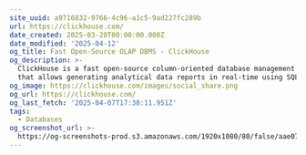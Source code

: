 ```yaml
---
site_uuid: a9716832-9766-4c96-a1c5-9ad227fc289b
url: https://clickhouse.com/
date_created: 2025-03-20T00:00:00.000Z
date_modified: '2025-04-12'
og_title: Fast Open-Source OLAP DBMS - ClickHouse
og_description: >-
  ClickHouse is a fast open-source column-oriented database management system
  that allows generating analytical data reports in real-time using SQL queries
og_image: https://clickhouse.com/images/social_share.png
og_url: https://clickhouse.com/
og_last_fetch: '2025-04-07T17:38:11.951Z'
tags:
  - Databases
og_screenshot_url: >-
  https://og-screenshots-prod.s3.amazonaws.com/1920x1080/80/false/aae07628c8dcc54ea2760320f86e8d6c84cc93f8ace496322845f0b91e7bd25e.jpeg
---
```



































